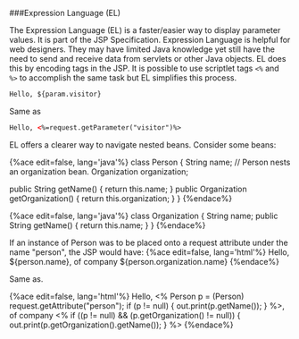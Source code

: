 <!--djw:done-->
###Expression Language (EL) 

The Expression Language (EL) is a faster/easier way to display parameter values. It is part of the JSP Specification. Expression Language is helpful for web designers. They may have limited Java knowledge yet still have the need to send and receive data from servlets or other Java objects. EL does this by encoding tags in the JSP. It is possible to use scriptlet tags ```<%``` and``` %>``` to accomplish the same task but EL simplifies this process.

```html
Hello, ${param.visitor}
```
Same as
```html
Hello, <%=request.getParameter("visitor")%>
```
EL offers a clearer way to navigate nested beans. Consider some beans:

{%ace edit=false, lang='java'%}
class Person {
   String name;
   // Person nests an organization bean.
   Organization organization;

   public String getName() { return this.name; }
   public Organization getOrganization() { return this.organization; }
}
{%endace%}

{%ace edit=false, lang='java'%}
class Organization {
   String name;
   public String getName() { return this.name; }
}
{%endace%}

If an instance of Person was to be placed onto a request attribute under the name "person", the JSP would have:
{%ace edit=false, lang='html'%}
 Hello, ${person.name}, of company ${person.organization.name}
{%endace%}

Same as.

{%ace edit=false, lang='html'%}
 Hello,
<% Person p = (Person) request.getAttribute("person");
   if (p != null) {
       out.print(p.getName());
   }
%>, of company
<% if ((p != null) && (p.getOrganization() != null)) {
       out.print(p.getOrganization().getName());
   }
%>
{%endace%}
